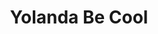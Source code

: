 ---
title: Yolanda Be Cool
categories:
- radio
- digital
- press
tags:
- artist
position: 2
image: 
is-featured: 
is-front: 
website:
facebook: https://www.facebook.com/yolandabecool/
twitter:
instagram:
spotify:
soundcloud:
youtube: 
apple: 
layout: client
---